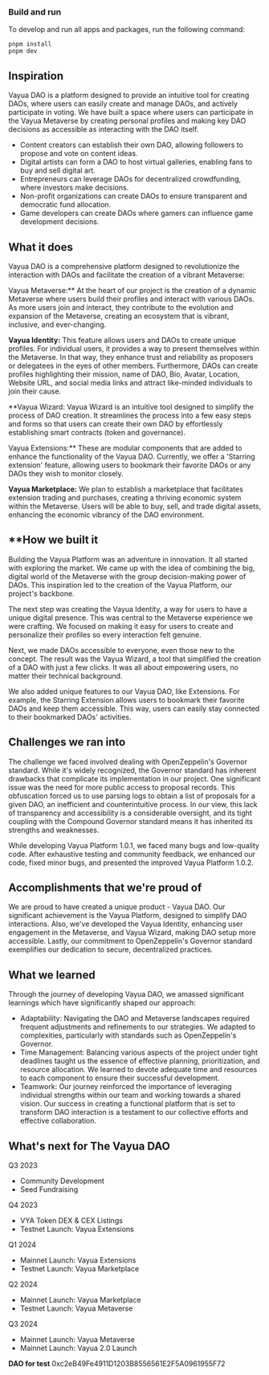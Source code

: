 ### Build and run

To develop and run all apps and packages, run the following command:

```
pnpm install
pnpm dev
```

## Inspiration

Vayua DAO is a platform designed to provide an intuitive tool for creating DAOs, where users can easily create and manage DAOs, and actively participate in voting. We have built a space where users can participate in the Vayua Metaverse by creating personal profiles and making key DAO decisions as accessible as interacting with the DAO itself.

- Content creators can establish their own DAO, allowing followers to propose and vote on content ideas.
- Digital artists can form a DAO to host virtual galleries, enabling fans to buy and sell digital art.
- Entrepreneurs can leverage DAOs for decentralized crowdfunding, where investors make decisions.
- Non-profit organizations can create DAOs to ensure transparent and democratic fund allocation.
- Game developers can create DAOs where gamers can influence game development decisions.

## What it does

Vayua DAO is a comprehensive platform designed to revolutionize the interaction with DAOs and facilitate the creation of a vibrant Metaverse:

Vayua Metaverse:** At the heart of our project is the creation of a dynamic Metaverse where users build their profiles and interact with various DAOs. As more users join and interact, they contribute to the evolution and expansion of the Metaverse, creating an ecosystem that is vibrant, inclusive, and ever-changing.

**Vayua Identity:** This feature allows users and DAOs to create unique profiles. For individual users, it provides a way to present themselves within the Metaverse. In that way, they enhance trust and reliability as proposers or delegatees in the eyes of other members. Furthermore, DAOs can create profiles highlighting their mission, name of DAO, Bio, Avatar, Location, Website URL, and social media links and attract like-minded individuals to join their cause.

**Vayua Wizard: Vayua Wizard is an intuitive tool designed to simplify the process of DAO creation. It streamlines the process into a few easy steps and forms so that users can create their own DAO by effortlessly establishing smart contracts (token and governance).

Vayua Extensions:** These are modular components that are added to enhance the functionality of the Vayua DAO. Currently, we offer a 'Starring extension' feature, allowing users to bookmark their favorite DAOs or any DAOs they wish to monitor closely.

**Vayua Marketplace:** We plan to establish a marketplace that facilitates extension trading and purchases, creating a thriving economic system within the Metaverse. Users will be able to buy, sell, and trade digital assets, enhancing the economic vibrancy of the DAO environment.

## **How we built it

Building the Vayua Platform was an adventure in innovation. It all started with exploring the market. We came up with the idea of combining the big, digital world of the Metaverse with the group decision-making power of DAOs. This inspiration led to the creation of the Vayua Platform, our project's backbone.

The next step was creating the Vayua Identity, a way for users to have a unique digital presence. This was central to the Metaverse experience we were crafting. We focused on making it easy for users to create and personalize their profiles so every interaction felt genuine.

Next, we made DAOs accessible to everyone, even those new to the concept. The result was the Vayua Wizard, a tool that simplified the creation of a DAO with just a few clicks. It was all about empowering users, no matter their technical background.

We also added unique features to our Vayua DAO, like Extensions. For example, the Starring Extension allows users to bookmark their favorite DAOs and keep them accessible. This way, users can easily stay connected to their bookmarked DAOs' activities.

## Challenges we ran into

The challenge we faced involved dealing with OpenZeppelin's Governor standard. While it's widely recognized, the Governor standard has inherent drawbacks that complicate its implementation in our project. One significant issue was the need for more public access to proposal records. This obfuscation forced us to use parsing logs to obtain a list of proposals for a given DAO, an inefficient and counterintuitive process. In our view, this lack of transparency and accessibility is a considerable oversight, and its tight coupling with the Compound Governor standard means it has inherited its strengths and weaknesses.

While developing Vayua Platform 1.0.1, we faced many bugs and low-quality code. After exhaustive testing and community feedback, we enhanced our code, fixed minor bugs, and presented the improved Vayua Platform 1.0.2.

## Accomplishments that we're proud of

We are proud to have created a unique product - Vayua DAO. Our significant achievement is the Vayua Platform, designed to simplify DAO interactions. Also, we've developed the Vayua Identity, enhancing user engagement in the Metaverse, and Vayua Wizard, making DAO setup more accessible. Lastly, our commitment to OpenZeppelin's Governor standard exemplifies our dedication to secure, decentralized practices.

## What we learned

Through the journey of developing Vayua DAO, we amassed significant learnings which have significantly shaped our approach:

- Adaptability: Navigating the DAO and Metaverse landscapes required frequent adjustments and refinements to our strategies. We adapted to complexities, particularly with standards such as OpenZeppelin's Governor.
- Time Management: Balancing various aspects of the project under tight deadlines taught us the essence of effective planning, prioritization, and resource allocation. We learned to devote adequate time and resources to each component to ensure their successful development.
- Teamwork: Our journey reinforced the importance of leveraging individual strengths within our team and working towards a shared vision. Our success in creating a functional platform that is set to transform DAO interaction is a testament to our collective efforts and effective collaboration.

## What's next for The Vayua DAO

Q3 2023

- Community Development
- Seed Fundraising

Q4 2023

- VYA Token DEX & CEX Listings
- Testnet Launch: Vayua Extensions

Q1 2024

- Mainnet Launch: Vayua Extensions
- Testnet Launch: Vayua Marketplace

Q2 2024

- Mainnet Launch: Vayua Marketplace
- Testnet Launch: Vayua Metaverse

Q3 2024

- Mainnet Launch: Vayua Metaverse
- Mainnet Launch: Vayua 2.0 Launch

**DAO for test** 0xc2eB49Fe4911D1203B8556561E2F5A0961955F72
